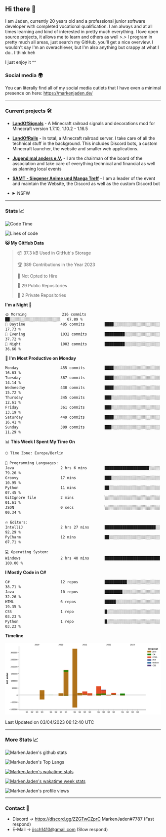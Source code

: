 ## Hi there 👋
I am Jaden, currently 20 years old and a professional junior software developer with completed vocational qualification. I am always and at all times learning and kind of interested in pretty much everything. I love open source projects, it allows me to learn and others as well >.>
I program in pretty much all areas, just search my GitHub, you'll get a nice overview.
I wouldn't say I'm an overachiever, but I'm also anything but crappy at what I do.. I think heh

I just enjoy it ^^

### Social media 🌍

You can literally find all of my social media outlets that I have even a minimal presence on here: https://markenjaden.de/

---

### Current projects 🛠

* [**LandOfSignals**](https://github.com/LandOfRails/LandOfSignals) - A Minecraft railroad signals and decorations mod for Minecraft version 1.7.10, 1.10.2 - 1.16.5
* [**LandOfRails**](https://github.com/LandOfRails) - In total, a Minecraft railroad server. I take care of all the technical stuff in the background. This includes Discord bots, a custom Minecraft launcher, the website and smaller web applications.
* [**Jugend mal anders e.V.**](https://jugendmalanders.de/) - I am the chairman of the board of the association and take care of everything technical and financial as well as planning local events
* [**SAMT - Siegener Anime und Manga Treff**](https://github.com/Siegener-Anime-und-Manga-Treff-SAMT) - I am a leader of the event and maintain the Website, the Discord as well as the custom Discord bot
* <details> 
  <summary>NSFW</summary>
  
  [**Nekos**](https://github.com/MarkenJaden/Nekos) - Website providing you with random lewd neko pics
  
</details>

---

### Stats 📈

<!--START_SECTION:waka-->
![Code Time](http://img.shields.io/badge/Code%20Time-1%2C082%20hrs%2011%20mins-blue)

![Lines of code](https://img.shields.io/badge/From%20Hello%20World%20I%27ve%20Written-731.0%20thousand%20lines%20of%20code-blue)

**🐱 My GitHub Data** 

> 📦 37.3 kB Used in GitHub's Storage 
 > 
> 🏆 389 Contributions in the Year 2023
 > 
> 🚫 Not Opted to Hire
 > 
> 📜 29 Public Repositories 
 > 
> 🔑 2 Private Repositories 
 > 
**I'm a Night 🦉** 

```text
🌞 Morning                216 commits         ██░░░░░░░░░░░░░░░░░░░░░░░   07.89 % 
🌆 Daytime                485 commits         ████░░░░░░░░░░░░░░░░░░░░░   17.73 % 
🌃 Evening                1032 commits        █████████░░░░░░░░░░░░░░░░   37.72 % 
🌙 Night                  1003 commits        █████████░░░░░░░░░░░░░░░░   36.66 % 
```
📅 **I'm Most Productive on Monday** 

```text
Monday                   455 commits         ████░░░░░░░░░░░░░░░░░░░░░   16.63 % 
Tuesday                  387 commits         ████░░░░░░░░░░░░░░░░░░░░░   14.14 % 
Wednesday                430 commits         ████░░░░░░░░░░░░░░░░░░░░░   15.72 % 
Thursday                 345 commits         ███░░░░░░░░░░░░░░░░░░░░░░   12.61 % 
Friday                   361 commits         ███░░░░░░░░░░░░░░░░░░░░░░   13.19 % 
Saturday                 449 commits         ████░░░░░░░░░░░░░░░░░░░░░   16.41 % 
Sunday                   309 commits         ███░░░░░░░░░░░░░░░░░░░░░░   11.29 % 
```


📊 **This Week I Spent My Time On** 

```text
🕑︎ Time Zone: Europe/Berlin

💬 Programming Languages: 
Java                     2 hrs 6 mins        ████████████████████░░░░░   79.26 % 
Groovy                   17 mins             ███░░░░░░░░░░░░░░░░░░░░░░   10.95 % 
Python                   11 mins             ██░░░░░░░░░░░░░░░░░░░░░░░   07.45 % 
GitIgnore file           2 mins              ░░░░░░░░░░░░░░░░░░░░░░░░░   01.61 % 
JSON                     0 secs              ░░░░░░░░░░░░░░░░░░░░░░░░░   00.34 % 

🔥 Editors: 
IntelliJ                 2 hrs 27 mins       ███████████████████████░░   92.29 % 
PyCharm                  12 mins             ██░░░░░░░░░░░░░░░░░░░░░░░   07.71 % 

💻 Operating System: 
Windows                  2 hrs 40 mins       █████████████████████████   100.00 % 
```

**I Mostly Code in C#** 

```text
C#                       12 repos            ██████████░░░░░░░░░░░░░░░   38.71 % 
Java                     10 repos            ████████░░░░░░░░░░░░░░░░░   32.26 % 
HTML                     6 repos             █████░░░░░░░░░░░░░░░░░░░░   19.35 % 
CSS                      1 repo              █░░░░░░░░░░░░░░░░░░░░░░░░   03.23 % 
Python                   1 repo              █░░░░░░░░░░░░░░░░░░░░░░░░   03.23 % 
```



**Timeline**

![Lines of Code chart](https://raw.githubusercontent.com/MarkenJaden/MarkenJaden/main/assets/bar_graph.png)


 Last Updated on 03/04/2023 06:12:40 UTC
<!--END_SECTION:waka-->

---

### More Stats 📈

![MarkenJaden's github stats](https://github-readme-stats.vercel.app/api?username=MarkenJaden&count_private=true&show_icons=true&theme=radical)

![MarkenJaden's Top Langs](https://github-readme-stats.vercel.app/api/top-langs/?username=MarkenJaden&theme=radical)

[![MarkenJaden's wakatime stats](https://github-readme-stats.vercel.app/api/wakatime?username=MarkenJaden&theme=radical)](https://wakatime.com/@17f322c9-222a-48b4-9e15-983c41f7aed4)

[![MarkenJaden's wakatime week stats](https://wakatime.com/badge/user/17f322c9-222a-48b4-9e15-983c41f7aed4.svg)](https://wakatime.com/@17f322c9-222a-48b4-9e15-983c41f7aed4)

<!--[![MarkenJaden's Codewars stats](https://www.codewars.com/users/MarkenJaden/badges/large)](https://www.codewars.com/users/MarkenJaden)-->

![MarkenJaden's profile views](https://komarev.com/ghpvc/?username=MarkenJaden)

---

### Contact 💌

* Discord -> https://discord.gg/ZZGTwCZprC MarkenJaden#7787 (Fast respond)
* E-Mail -> jjsch1410@gmail.com (Slow respond)



<!--
**MarkenJaden/MarkenJaden** is a ✨ _special_ ✨ repository because its `README.md` (this file) appears on your GitHub profile.

Here are some ideas to get you started:

- 🔭 I’m currently working on ...
- 🌱 I’m currently learning ...
- 👯 I’m looking to collaborate on ...
- 🤔 I’m looking for help with ...
- 💬 Ask me about ...
- 📫 How to reach me: ...
- 😄 Pronouns: ...
- ⚡ Fun fact: ...
-->
